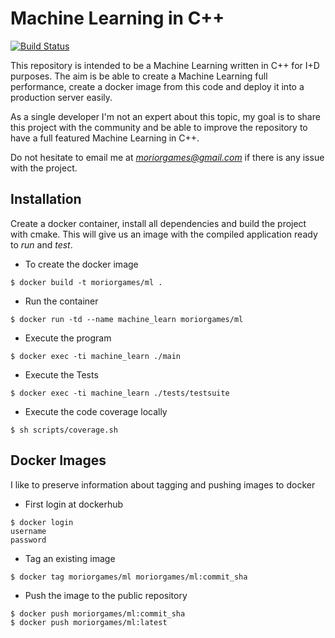 Machine Learning in C++
=======================

[![Build Status](https://travis-ci.org/moriorgames/machine-learning.svg?branch=add-travis-ci)](https://travis-ci.org/moriorgames/machine-learning)

This repository is intended to be a Machine Learning written in C++ for I+D purposes.
The aim is be able to create a Machine Learning full performance, create a docker image from this code and deploy it into a production server easily.

As a single developer I'm not an expert about this topic, my goal is to share this project with the community and be able to improve the repository to have a full featured Machine Learning in C++.

Do not hesitate to email me at *moriorgames@gmail.com* if there is any issue with the project. 

## Installation

Create a docker container, install all dependencies and build the project with cmake.
This will give us an image with the compiled application ready to *run* and *test*.

* To create the docker image
```
$ docker build -t moriorgames/ml .
```

* Run the container
```
$ docker run -td --name machine_learn moriorgames/ml
```

* Execute the program
```
$ docker exec -ti machine_learn ./main
```

* Execute the Tests
```
$ docker exec -ti machine_learn ./tests/testsuite
```

* Execute the code coverage locally
```
$ sh scripts/coverage.sh
```

## Docker Images

I like to preserve information about tagging and pushing images to docker

* First login at dockerhub
```
$ docker login
username
password
```

* Tag an existing image
```
$ docker tag moriorgames/ml moriorgames/ml:commit_sha
```

* Push the image to the public repository
```
$ docker push moriorgames/ml:commit_sha
$ docker push moriorgames/ml:latest
```
